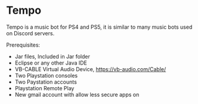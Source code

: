 # Tempo
Tempo is a music bot for PS4 and PS5, it is similar to many music bots used on Discord servers. 

Prerequisites:
  - Jar files, Included in Jar folder
  - Eclipse or any other Java IDE
  - VB-CABLE Virtual Audio Device, https://vb-audio.com/Cable/
  - Two Playstation consoles
  - Two Paystation accounts
  - Playstation Remote Play
  - New gmail account with allow less secure apps on
